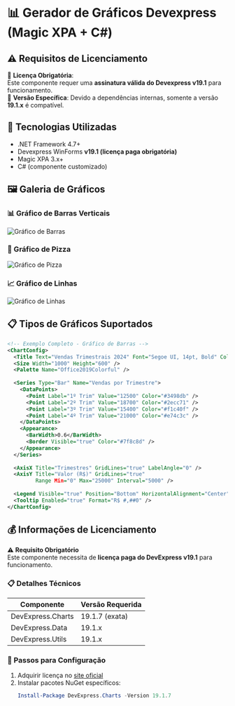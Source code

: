# 📊 Gerador de Gráficos Devexpress (Magic XPA + C#)


## ⚠️ Requisitos de Licenciamento
🔑 **Licença Obrigatória**:  
Este componente requer uma **assinatura válida do Devexpress v19.1** para funcionamento.  
📌 **Versão Específica**: Devido a dependências internas, somente a versão **19.1.x** é compatível.

## 🚀 Tecnologias Utilizadas
- .NET Framework 4.7+
- Devexpress WinForms **v19.1 (licença paga obrigatória)**
- Magic XPA 3.x+
- C# (componente customizado)

## 🖼️ Galeria de Gráficos

### 📊 Gráfico de Barras Verticais
![Gráfico de Barras](https://via.placeholder.com/800x500/3498db/ffffff?text=Exemplo+Barras)  

### 🥧 Gráfico de Pizza
![Gráfico de Pizza](https://via.placeholder.com/600x600/e74c3c/ffffff?text=Exemplo+Pizza)  

### 📈 Gráfico de Linhas
![Gráfico de Linhas]([https://www.google.com/url?sa=i&url=https%3A%2F%2Fbr.pinterest.com%2Fpin%2F687221224384658306%2F&psig=AOvVaw3poQjnBHVhyijcYtKv3ytD&ust=1747414291678000&source=images&cd=vfe&opi=89978449&ved=0CBEQjRxqFwoTCIiZ6tX3pY0DFQAAAAAdAAAAABAE](https://pin.it/1TYjKlkD8))  

## 📋 Tipos de Gráficos Suportados

```xml
<!-- Exemplo Completo - Gráfico de Barras -->
<ChartConfig>
  <Title Text="Vendas Trimestrais 2024" Font="Segoe UI, 14pt, Bold" Color="#2c3e50" />
  <Size Width="1000" Height="600" />
  <Palette Name="Office2019Colorful" />
  
  <Series Type="Bar" Name="Vendas por Trimestre">
    <DataPoints>
      <Point Label="1º Trim" Value="12500" Color="#3498db" />
      <Point Label="2º Trim" Value="18700" Color="#2ecc71" />
      <Point Label="3º Trim" Value="15400" Color="#f1c40f" />
      <Point Label="4º Trim" Value="21000" Color="#e74c3c" />
    </DataPoints>
    <Appearance>
      <BarWidth>0.6</BarWidth>
      <Border Visible="true" Color="#7f8c8d" />
    </Appearance>
  </Series>
  
  <AxisX Title="Trimestres" GridLines="true" LabelAngle="0" />
  <AxisY Title="Valor (R$)" GridLines="true" 
         Range Min="0" Max="25000" Interval="5000" />
  
  <Legend Visible="true" Position="Bottom" HorizontalAlignment="Center" />
  <Tooltip Enabled="true" Format="R$ #,##0" />
</ChartConfig>
```

## 💰 Informações de Licenciamento

⚠️ **Requisito Obrigatório**  
Este componente necessita de **licença paga do DevExpress v19.1** para funcionamento.

### 📋 Detalhes Técnicos
| Componente | Versão Requerida |
|------------|------------------|
| DevExpress.Charts | 19.1.7 (exata) |
| DevExpress.Data | 19.1.x |
| DevExpress.Utils | 19.1.x |

### 🔑 Passos para Configuração
1. Adquirir licença no [site oficial](https://www.devexpress.com)
2. Instalar pacotes NuGet específicos:
   ```powershell
   Install-Package DevExpress.Charts -Version 19.1.7
